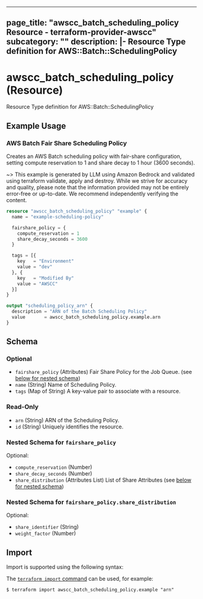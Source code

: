 
---
page_title: "awscc_batch_scheduling_policy Resource - terraform-provider-awscc"
subcategory: ""
description: |-
  Resource Type definition for AWS::Batch::SchedulingPolicy
---

# awscc_batch_scheduling_policy (Resource)

Resource Type definition for AWS::Batch::SchedulingPolicy

## Example Usage

### AWS Batch Fair Share Scheduling Policy

Creates an AWS Batch scheduling policy with fair-share configuration, setting compute reservation to 1 and share decay to 1 hour (3600 seconds).

~> This example is generated by LLM using Amazon Bedrock and validated using terraform validate, apply and destroy. While we strive for accuracy and quality, please note that the information provided may not be entirely error-free or up-to-date. We recommend independently verifying the content.

```terraform
resource "awscc_batch_scheduling_policy" "example" {
  name = "example-scheduling-policy"

  fairshare_policy = {
    compute_reservation = 1
    share_decay_seconds = 3600
  }

  tags = [{
    key   = "Environment"
    value = "dev"
  }, {
    key   = "Modified By"
    value = "AWSCC"
  }]
}

output "scheduling_policy_arn" {
  description = "ARN of the Batch Scheduling Policy"
  value       = awscc_batch_scheduling_policy.example.arn
}
```

<!-- schema generated by tfplugindocs -->
## Schema

### Optional

- `fairshare_policy` (Attributes) Fair Share Policy for the Job Queue. (see [below for nested schema](#nestedatt--fairshare_policy))
- `name` (String) Name of Scheduling Policy.
- `tags` (Map of String) A key-value pair to associate with a resource.

### Read-Only

- `arn` (String) ARN of the Scheduling Policy.
- `id` (String) Uniquely identifies the resource.

<a id="nestedatt--fairshare_policy"></a>
### Nested Schema for `fairshare_policy`

Optional:

- `compute_reservation` (Number)
- `share_decay_seconds` (Number)
- `share_distribution` (Attributes List) List of Share Attributes (see [below for nested schema](#nestedatt--fairshare_policy--share_distribution))

<a id="nestedatt--fairshare_policy--share_distribution"></a>
### Nested Schema for `fairshare_policy.share_distribution`

Optional:

- `share_identifier` (String)
- `weight_factor` (Number)

## Import

Import is supported using the following syntax:

The [`terraform import` command](https://developer.hashicorp.com/terraform/cli/commands/import) can be used, for example:

```shell
$ terraform import awscc_batch_scheduling_policy.example "arn"
```

